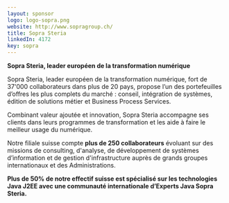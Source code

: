 ```yaml
---
layout: sponsor
logo: logo-sopra.png
website: http://www.sopragroup.ch/
title: Sopra Steria
linkedIn: 4172
key: sopra
---
```



**Sopra Steria, leader européen de la transformation numérique**

Sopra Steria, leader européen de la transformation numérique, fort de 37'000 collaborateurs dans plus de 20 pays, propose l’un des portefeuilles d’offres les plus complets du marché : conseil, intégration de systèmes, édition de solutions métier et Business Process Services.

Combinant valeur ajoutée et innovation, Sopra Steria accompagne ses clients dans leurs programmes de transformation et les aide à faire le meilleur usage du numérique.

Notre filiale suisse compte **plus de 250 collaborateurs** évoluant sur des missions de consulting, d'analyse, de développement de systèmes d’information et de gestion d'infrastructure auprès de grands groupes internationaux et des Administrations.

**Plus de 50% de notre effectif suisse est spécialisé sur les technologies Java J2EE avec une communauté internationale d’Experts Java Sopra Steria.**